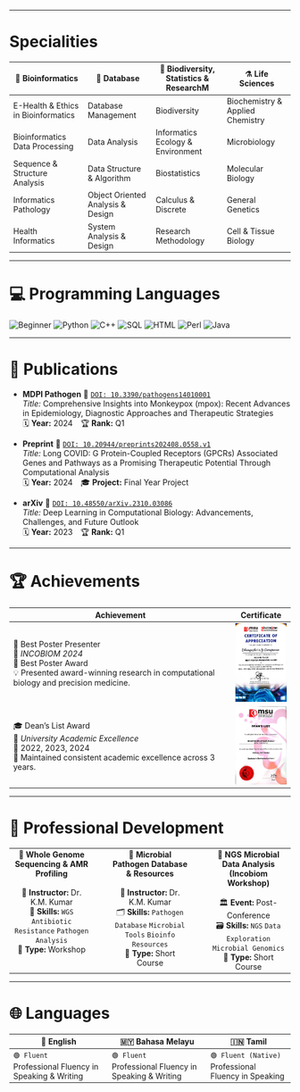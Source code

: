 -----------------------------------------------------------------------------------------------------------------
# Specialities

| 🧬 Bioinformatics | 💾 Database | 🌱 Biodiversity, Statistics & ResearchM | ⚗️ Life Sciences |
|------------------|---------|----------------------------------------|------------------------------|
| E-Health & Ethics in Bioinformatics | Database Management | Biodiversity | Biochemistry & Applied Chemistry |
| Bioinformatics Data Processing      | Data Analysis | Informatics Ecology & Environment | Microbiology |
| Sequence & Structure Analysis       | Data Structure & Algorithm | Biostatistics | Molecular Biology |
| Informatics Pathology              | Object Oriented Analysis & Design | Calculus & Discrete | General Genetics |
| Health Informatics                 | System Analysis & Design | Research Methodology | Cell & Tissue Biology |

---
# 💻 Programming Languages
![Beginner](https://img.shields.io/badge/Beginner-%F0%9F%94%B4-red)
![Python](https://img.shields.io/badge/-Python-3776AB?style=for-the-badge&logo=python&logoColor=white) ![C++](https://img.shields.io/badge/-C++-00599C?style=for-the-badge&logo=c%2B%2B&logoColor=white) ![SQL](https://img.shields.io/badge/-SQL-4479A1?style=for-the-badge&logo=mysql&logoColor=white) ![HTML](https://img.shields.io/badge/-HTML5-E34F26?style=for-the-badge&logo=html5&logoColor=white)  ![Perl](https://img.shields.io/badge/-Perl-39457E?style=for-the-badge&logo=perl&logoColor=white) ![Java](https://img.shields.io/badge/-Java-007396?style=for-the-badge&logo=java&logoColor=white)



---
# 📄 Publications

- **MDPI Pathogen**  📎 [`DOI: 10.3390/pathogens14010001`](https://doi.org/10.3390/pathogens14010001)  
  *Title:* Comprehensive Insights into Monkeypox (mpox): Recent Advances in Epidemiology, Diagnostic Approaches and Therapeutic Strategies  
  🗓️ **Year:** 2024 🏆 **Rank:** Q1

- **Preprint**  📎 [`DOI: 10.20944/preprints202408.0558.v1`](https://doi.org/10.20944/preprints202408.0558.v1)  
  *Title:* Long COVID: G Protein-Coupled Receptors (GPCRs) Associated Genes and Pathways as a Promising Therapeutic Potential Through Computational Analysis  
  🗓️ **Year:** 2024 🎓 **Project:** Final Year Project

- **arXiv**  📎 [`DOI: 10.48550/arXiv.2310.03086`](https://doi.org/10.48550/arXiv.2310.03086)  
  *Title:* Deep Learning in Computational Biology: Advancements, Challenges, and Future Outlook  
  🗓️ **Year:** 2023 🏆 **Rank:** Q1


---  
# 🏆 Achievements

| Achievement | Certificate |
|-------------|-------------|
| 🥇 Best Poster Presenter <br> 📍 *INCOBIOM 2024* <br> 🏅 Best Poster Award <br> 💡 Presented award-winning research in computational biology and precision medicine. | <img src="./certificate1.jpg" alt="Certificate 1" width="105"> |
| 🎓 Dean’s List Award <br> 🏫 *University Academic Excellence* <br> 📅 2022, 2023, 2024 <br> 🏅 Maintained consistent academic excellence across 3 years. | <img src="./certificates2.jpg" alt="Certificate 2" width="105"> |


---
# 🧪 Professional Development

<p align="center">
  <table>
    <tr>
      <td width="30%" valign="top">
        <div align="left">
          <div align="center"><strong>🔬 Whole Genome Sequencing & AMR Profiling</strong><br><br>
          📘 <strong>Instructor:</strong> Dr. K.M. Kumar<br>
          🧩 <strong>Skills:</strong> <code>WGS</code> <code>Antibiotic Resistance</code> <code>Pathogen Analysis</code><br>
          📍 <strong>Type:</strong> Workshop
        </div>
      </td>
      <td width="5%"></td> <!-- Spacer -->
      <td width="30%" valign="top">
        <div align="left">
          <div align="center"><strong>🦠 Microbial Pathogen Database & Resources</strong><br><br>
          📘 <strong>Instructor:</strong> Dr. K.M. Kumar<br>
          🗂️ <strong>Skills:</strong> <code>Pathogen Database</code> <code>Microbial Tools</code> <code>Bioinfo Resources</code><br>
          📍 <strong>Type:</strong> Short Course
        </div>
      </td>
      <td width="5%"></td> <!-- Spacer -->
      <td width="30%" valign="top">
        <div align="left">
          <div align="center"><strong>🧬 NGS Microbial Data Analysis (Incobiom Workshop)</strong><br><br>
          🏛️ <strong>Event:</strong> Post-Conference<br>
          🗃️ <strong>Skills:</strong> <code>NGS</code> <code>Data Exploration</code> <code>Microbial Genomics</code><br>
          📍 <strong>Type:</strong> Short Course
        </div>
      </td>
    </tr>
  </table>
</p>








---
# 🌐 Languages

  | 🏴 English            | 🇲🇾 Bahasa Melayu      | 🇮🇳 Tamil               |
  |-----------------------|------------------------|-------------------------|
  | `🟢 Fluent`<br>Professional Fluency in Speaking & Writing | `🟢 Fluent`<br>Professional Fluency in Speaking & Writing | `🟢 Fluent (Native)`<br>Professional Fluency in Speaking |








